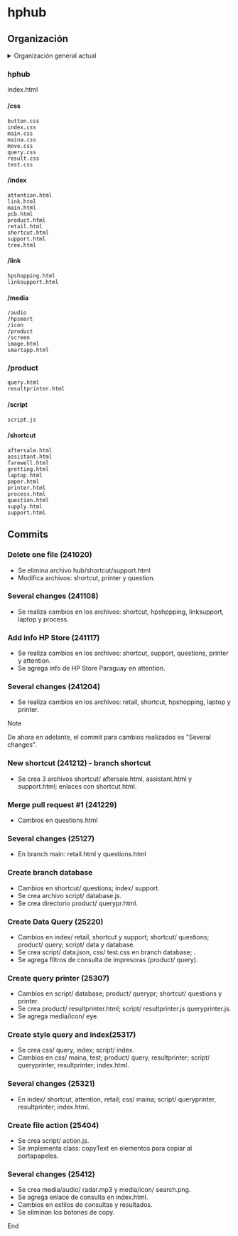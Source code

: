 # hphub

## Organización

<details>
  <summary>Organización general actual</summary>
  <b>hphub</b>
  
  /css /index /link /media /script /shortcut index.html README.md

</details>

### hphub

  index.html

####  /css
    button.css
    index.css
    main.css
    maina.css
    move.css
    query.css
    result.css
    test.css
    
####  /index
    attention.html
    link.html
    main.html
    pcb.html
    product.html
    retail.html
    shortcut.html
    support.html
    tree.html
    
####  /link
    hpshopping.html
    linksupport.html
    
####  /media
    /audio
    /hpsmart
    /icon
    /product
    /screen
    image.html
    smartapp.html

###   /product
    query.html
    resultprinter.html
    
####  /script
    script.js
    
####  /shortcut
    aftersale.html
    assistant.html
    farewell.html
    gretting.html
    laptop.html
    paper.html
    printer.html
    process.html
    question.html
    supply.html
    support.html
    

## Commits

### Delete one file (241020)
- Se elimina archivo hub/shortcut/support.html
- Modifica archivos: shortcut, printer y question.

### Several changes (241108)
- Se realiza cambios en los archivos: shortcut, hpshppping, linksupport, laptop y process.

### Add info HP Store (241117)
- Se realiza cambios en los archivos: shortcut, support, questions, printer y attention.
- Se agrega info de HP Store Paraguay en attention.

### Several changes (241204)
- Se realiza cambios en los archivos: retail, shortcut, hpshopping, laptop y printer.

> [!note]
> De ahora en adelante, el commit para cambios realizados es "Several changes".

### New shortcut (241212) - branch shortcut
- Se crea 3 archivos shortcut/ aftersale.html, assistant.html y support.html; enlaces con shortcut.html.

### Merge pull request #1 (241229)
- Cambios en questions.html

### Several changes (25127)
- En branch main: retail.html y questions.html

### Create branch database
- Cambios en shortcut/ questions; index/ support.
- Se crea archivo script/ database.js.
- Se crea directorio product/ querypr.html.

### Create Data Query (25220)
- Cambios en index/ retail, shortcut y support; shortcut/ questions; product/ query; script/ data y database.
- Se crea script/ data.json, css/ test.css en branch database; .
- Se agrega filtros de consulta de impresoras (product/ query).

### Create query printer (25307)
- Cambios en script/ database; product/ querypr; shortcut/ questions y printer.
- Se crea product/ resultprinter.html; script/ resultprinter.js queryprinter.js.
- Se agrega media/icon/ eye.

### Create style query and index(25317)
- Se crea css/ query, index; script/ index.
- Cambios en css/ maina, test; product/ query, resultprinter; script/ queryprinter, resultprinter; index.html.

### Several changes (25321)
- En index/ shortcut, attention, retail; css/ maina; script/ queryprinter, resultprinter; index.html.

### Create file action (25404)
- Se crea script/ action.js.
- Se implementa class: copyText en elementos para copiar al portapapeles.

### Several changes (25412)
- Se crea media/audio/ radar.mp3 y media/icon/ search.png.
- Se agrega enlace de consulta en index.html.
- Cambios en estilos de consultas y resultados.
- Se eliminan los botones de copy.

End